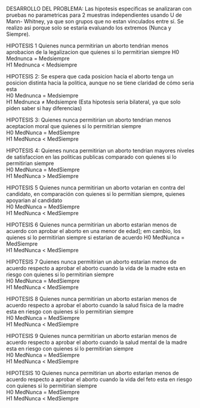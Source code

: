 DESARROLLO DEL PROBLEMA: 
Las hipotesis especificas se analizaran con pruebas no parametricas para 2 muestras independientes usando U de Mann- Whitney, ya que son grupos que no estan vinculados entre sí. Se realizo asi porque solo se estaria evaluando los extremos (Nunca y Siempre).

HIPOTESIS 1	Quienes nunca permitirian un aborto tendrian menos aprobacion de la legalizacion que quienes si lo permitirian siempre		H0		Mednunca = Medsiempre									
H1		Mednunca < Medsiempre		

HIPOTESIS 2: Se espera que cada posicion hacia el aborto tenga un posicion distinta hacia la politica, aunque no se tiene claridad de cómo seria esta										
H0		Mednunca = Medsiempre										
H1		Mednunca ≠ Medsiempre   (Esta hipotesis seria bilateral, ya que solo piden saber si hay diferencias)

HIPOTESIS 3: Quienes nunca permitirian un aborto tendrian menos aceptacion moral que quienes si lo permitirian siempre								
H0		MedNunca = MedSiempre								
H1		MedNunca < MedSiempre	
					
HIPOTESIS 4: Quienes nunca permitirian un aborto tendrian mayores niveles de satisfaccion en las politicas publicas comparado con quienes si lo permitirian siempre									
H0		MedNunca = MedSiempre									
H1		MedNunca > MedSiempre	

HIPOTESIS 5		Quienes nunca permitirian un aborto votarian en contra del candidato, en comparación con quienes si lo permitian siempre, quienes apoyarian al candidato											
H0		MedNunca = MedSiempre											
H1		MedNunca < MedSiempre				

HIPOTESIS 6		Quienes nunca permitirian un aborto estarian menos de acuerdo con aprobar el aborto en una menor de edad]; em cambio, los quienes si lo permitirian siempre si estarian de acuerdo
H0		MedNunca = MedSiempre							
H1		MedNunca < MedSiempre							

HIPOTESIS 7		Quienes nunca permitirian un aborto estarian menos de acuerdo respecto a aprobar el aborto cuando la vida de la madre esta en riesgo con quienes si lo permitirian siempre													
H0		MedNunca = MedSiempre													
H1		MedNunca < MedSiempre							

HIPOTESIS 8		Quienes nunca permitirian un aborto estarian menos de acuerdo respecto a aprobar el aborto cuando la salud fisica de la madre esta en riesgo con quienes si lo permitirian siempre													
H0		MedNunca = MedSiempre													
H1		MedNunca < MedSiempre								

HIPOTESIS 9		Quienes nunca permitirian un aborto estarian menos de acuerdo respecto a aprobar el aborto cuando la salud mental de la madre esta en riesgo con quienes si lo permitirian siempre														
H0		MedNunca = MedSiempre														
H1		MedNunca < MedSiempre														

HIPOTESIS 10		Quienes nunca permitirian un aborto estarian menos de acuerdo respecto a aprobar el aborto cuando la vida del feto esta en riesgo con quienes si lo permitirian siempre													
H0		MedNunca = MedSiempre													
H1		MedNunca < MedSiempre													


